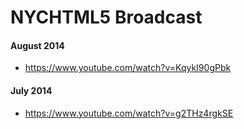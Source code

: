 # NYCHTML5 Broadcast

#### August 2014
- https://www.youtube.com/watch?v=KqykI90gPbk

#### July 2014
- https://www.youtube.com/watch?v=g2THz4rgkSE
